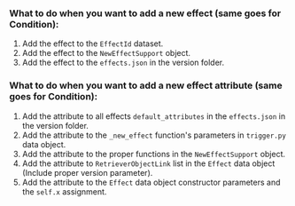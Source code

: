 ### What to do when you want to add a new effect (same goes for Condition):

1. Add the effect to the `EffectId` dataset.
2. Add the effect to the `NewEffectSupport` object.
3. Add the effect to the `effects.json` in the version folder.

### What to do when you want to add a new effect attribute (same goes for Condition):

1. Add the attribute to all effects `default_attributes` in the `effects.json` in the version folder.
2. Add the attribute to the `_new_effect` function's parameters in `trigger.py` data object.
3. Add the attribute to the proper functions in the `NewEffectSupport` object.
4. Add the attribute to `RetrieverObjectLink` list in the `Effect` data object (Include proper version parameter).
5. Add the attribute to the `Effect` data object constructor parameters and the `self.x` assignment.